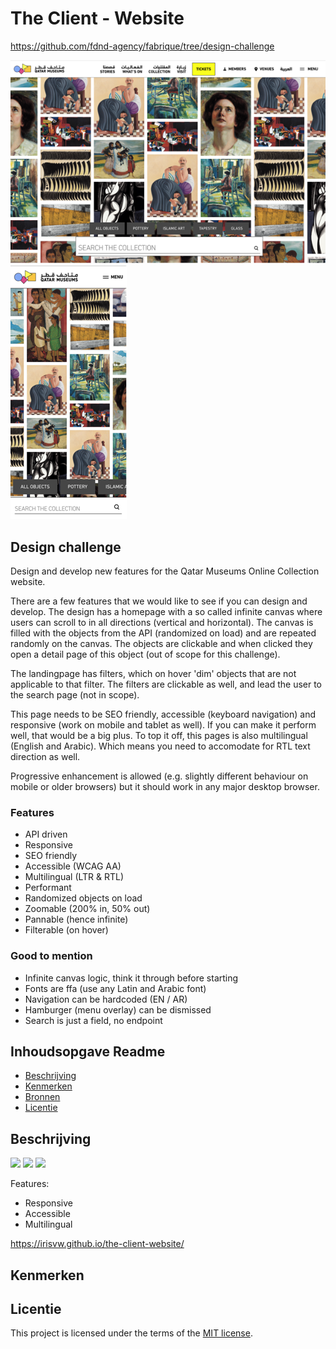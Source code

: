 # The Client - Website
https://github.com/fdnd-agency/fabrique/tree/design-challenge

![design desktop](assets/img.png)
![design mobile](assets/img_1.png)

## Design challenge
Design and develop new features for the Qatar Museums Online Collection website.

There are a few features that we would like to see if you can design and develop. The design has a homepage with a so
called infinite canvas where users can scroll to in all directions (vertical and horizontal). The canvas is filled with
the objects from the API (randomized on load) and are repeated randomly on the canvas. The objects are clickable and when clicked they open 
a detail page of this object (out of scope for this challenge). 

The landingpage has filters, which on hover 'dim' objects that are not applicable to that filter. The filters are 
clickable as well, and lead the user to the search page (not in scope).

This page needs to be SEO friendly, accessible (keyboard navigation) and responsive (work on mobile and tablet as well).
If you can make it perform well, that would be a big plus.
To top it off, this pages is also multilingual (English and Arabic). Which means you need to accomodate for RTL text 
direction as well.

Progressive enhancement is allowed (e.g. slightly different behaviour on mobile or older browsers) but it should 
work in any major desktop browser.


### Features

- API driven
- Responsive
- SEO friendly
- Accessible (WCAG AA)
- Multilingual (LTR & RTL)
- Performant
- Randomized objects on load
- Zoomable (200% in, 50% out)
- Pannable (hence infinite)
- Filterable (on hover)

### Good to mention

- Infinite canvas logic, think it through before starting
- Fonts are ffa (use any Latin and Arabic font)
- Navigation can be hardcoded (EN / AR)
- Hamburger (menu overlay) can be dismissed
- Search is just a field, no endpoint

## Inhoudsopgave Readme

  * [Beschrijving](#beschrijving)
  * [Kenmerken](#kenmerken)
  * [Bronnen](#bronnen)
  * [Licentie](#licentie)

## Beschrijving
<!-- In de Beschrijving staat hoe je project er uit ziet, hoe het werkt en wat je er mee kan. -->
<img src="https://github.com/user-attachments/assets/4b1ff198-586d-466f-b57a-109382b5b19f" width="595">
<img src="https://github.com/user-attachments/assets/859a293a-64b0-465e-9b90-7f6890e1d59e" height="430">
<img src="https://github.com/user-attachments/assets/3c69aa57-3e8e-49cc-9482-10096e864cb4" height="430">

Features:
- Responsive
- Accessible
- Multilingual

<!-- Voeg een mooie poster visual toe 📸 -->
<!-- Voeg een link toe naar Github Pages 🌐-->
https://irisvw.github.io/the-client-website/

## Kenmerken
<!-- Bij Kenmerken staat welke technieken zijn gebruikt en hoe. Wat is de HTML structuur? Wat zijn de belangrijkste dingen in CSS? Wat is er met Javascript gedaan en hoe? Misschien heb je een framwork of library gebruikt? -->



## Licentie

This project is licensed under the terms of the [MIT license](./LICENSE).
